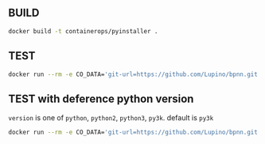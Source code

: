## BUILD

```bash
docker build -t containerops/pyinstaller .
```

## TEST

```bash
docker run --rm -e CO_DATA='git-url=https://github.com/Lupino/bpnn.git entry-file=bpnn.py upload=https://hub.opshub.sh/binary/v1/containerops/component/binary/v0.1/pyinstaller' containerops/pyinstaller
```

## TEST with deference python version

`version` is one of `python`, `python2`, `python3`, `py3k`.
default is `py3k`

```bash
docker run --rm -e CO_DATA='git-url=https://github.com/Lupino/bpnn.git entry-file=bpnn.py upload=https://hub.opshub.sh/binary/v1/containerops/component/binary/v0.1/pyinstaller version=python' containerops/pyinstaller
```
